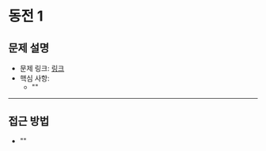 # 동전 1

## 문제 설명
- 문제 링크: [링크](https://www.acmicpc.net/problem/2293)
- 핵심 사항:
  - ""
---

## 접근 방법
- ""